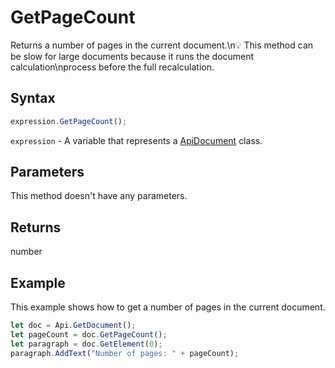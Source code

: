 # GetPageCount

Returns a number of pages in the current document.\n💡 This method can be slow for large documents because it runs the document calculation\nprocess before the full recalculation.

## Syntax

```javascript
expression.GetPageCount();
```

`expression` - A variable that represents a [ApiDocument](../ApiDocument.md) class.

## Parameters

This method doesn't have any parameters.

## Returns

number

## Example

This example shows how to get a number of pages in the current document.

```javascript editor-docx
let doc = Api.GetDocument();
let pageCount = doc.GetPageCount();
let paragraph = doc.GetElement(0);
paragraph.AddText("Number of pages: " + pageCount);
```
